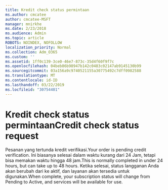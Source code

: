 ```yaml
---
title: Kredit check status permintaan
ms.author: cmcatee
author: cmcatee-MSFT
manager: mnirkhe
ms.date: 2/23/2018
ms.audience: Admin
ms.topic: article
ROBOTS: NOINDEX, NOFOLLOW
localization_priority: Normal
ms.collection: Adm_O365
ms.custom: ''
ms.assetid: 1ff0c139-3ce0-46e7-873c-35d4f60f9f7c
ms.openlocfilehash: 04beb86b98947b142c0483c02147ab9145130b99
ms.sourcegitcommit: 03a156a9c9740521155a30775492c7dff0982588
ms.translationtype: MT
ms.contentlocale: id-ID
ms.lasthandoff: 03/22/2019
ms.locfileid: "30754401"
---
```

# <a name="credit-check-status-request"></a><span data-ttu-id="4f1fb-102">Kredit check status permintaan</span><span class="sxs-lookup"><span data-stu-id="4f1fb-102">Credit check status request</span></span>

<span data-ttu-id="4f1fb-103">Pesanan yang tertunda kredit verifikasi.</span><span class="sxs-lookup"><span data-stu-id="4f1fb-103">Your order is pending credit verification.</span></span> <span data-ttu-id="4f1fb-104">Ini biasanya selesai dalam waktu kurang dari 24 Jam, tetapi bisa memakan waktu hingga 48 jam.</span><span class="sxs-lookup"><span data-stu-id="4f1fb-104">This is normally completed in under 24 hours, but can take up to 48 hours.</span></span> <span data-ttu-id="4f1fb-105">Ketika selesai, status langganan Anda akan berubah dari ke aktif, dan layanan akan tersedia untuk digunakan.</span><span class="sxs-lookup"><span data-stu-id="4f1fb-105">When complete, your subscription status will change from Pending to Active, and services will be available for use.</span></span>
  

